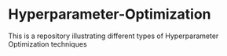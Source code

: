 # Hyperparameter-Optimization
This is a repository illustrating different types of Hyperparameter  Optimization techniques
